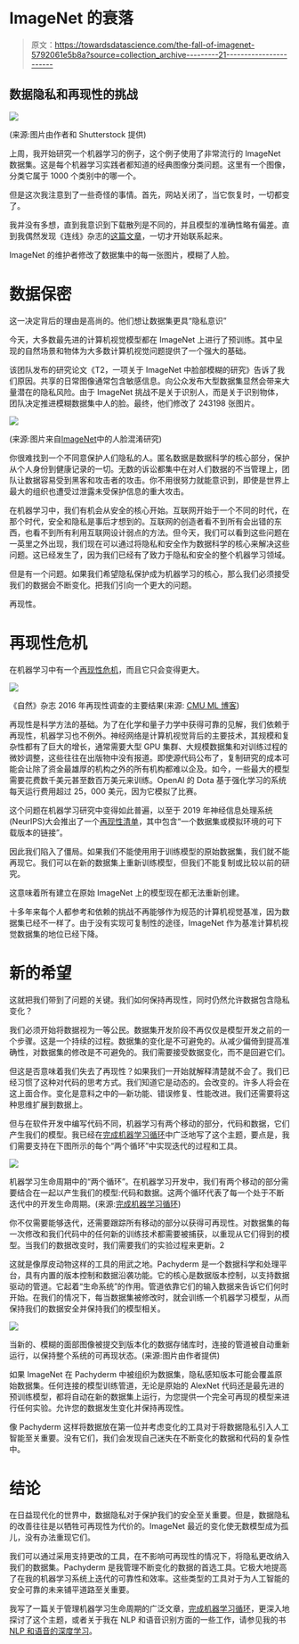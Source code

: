 # ImageNet 的衰落

> 原文：<https://towardsdatascience.com/the-fall-of-imagenet-5792061e5b8a?source=collection_archive---------21----------------------->

## 数据隐私和再现性的挑战

![](img/d0148e6ea1347739ab3d3f1039745a73.png)

(来源:图片由作者和 Shutterstock 提供)

上周，我开始研究一个机器学习的例子，这个例子使用了非常流行的 ImageNet 数据集。这是每个机器学习实践者都知道的经典图像分类问题。这里有一个图像，分类它属于 1000 个类别中的哪一个。

但是这次我注意到了一些奇怪的事情。首先，网站关闭了，当它恢复时，一切都变了。

我并没有多想，直到我意识到下载散列是不同的，并且模型的准确性略有偏差。直到我偶然发现《连线》杂志的[这篇文章](https://www.wired.com/story/researchers-blur-faces-launched-thousand-algorithms/)，一切才开始联系起来。

ImageNet 的维护者修改了数据集中的每一张图片，模糊了人脸。

# 数据保密

这一决定背后的理由是高尚的。他们想让数据集更具“隐私意识”

今天，大多数最先进的计算机视觉模型都在 ImageNet 上进行了预训练。其中呈现的自然场景和物体为大多数计算机视觉问题提供了一个强大的基础。

该团队发布的研究论文《T2，一项关于 ImageNet 中脸部模糊的研究》告诉了我们原因。共享的日常图像通常包含敏感信息。向公众发布大型数据集显然会带来大量潜在的隐私风险。由于 ImageNet 挑战不是关于识别人，而是关于识别物体，团队决定推进模糊数据集中人的脸。最终，他们修改了 243198 张图片。

![](img/12b0b51edac60a4948a8c3721dd7130c.png)

(来源:图片来自[ImageNet](https://arxiv.org/abs/2103.06191)中的人脸混淆研究)

你很难找到一个不同意保护人们隐私的人。匿名数据是数据科学的核心部分，保护从个人身份到健康记录的一切。无数的诉讼都集中在对人们数据的不当管理上，团队让数据容易受到黑客和攻击者的攻击。你不用很努力就能意识到，即使是世界上最大的组织也遭受过泄露未受保护信息的重大攻击。

在机器学习中，我们有机会从安全的核心开始。互联网开始于一个不同的时代，在那个时代，安全和隐私是事后才想到的。互联网的创造者看不到所有会出错的东西，也看不到所有利用互联网设计弱点的方法。但今天，我们可以看到这些问题在一英里之外出现，我们现在可以通过将隐私和安全作为数据科学的核心来解决这些问题。这已经发生了，因为我们已经有了致力于隐私和安全的整个机器学习领域。

但是有一个问题。如果我们希望隐私保护成为机器学习的核心，那么我们必须接受我们的数据会不断变化。把我们引向一个更大的问题。

再现性。

# 再现性危机

在机器学习中有一个[再现性危机](https://www.wired.com/story/artificial-intelligence-confronts-reproducibility-crisis/)，而且它只会变得更大。

![](img/b31b7fd62838172fedaf3dcf89d7c1e6.png)

《自然》杂志 2016 年再现性调查的主要结果(来源: [CMU ML 博客](https://blog.ml.cmu.edu/2020/08/31/5-reproducibility/))

再现性是科学方法的基础。为了在化学和量子力学中获得可靠的见解，我们依赖于再现性，机器学习也不例外。神经网络是计算机视觉背后的主要技术，其规模和复杂性都有了巨大的增长，通常需要大型 GPU 集群、大规模数据集和对训练过程的微妙调整，这些往往在出版物中没有报道。即使源代码公布了，复制研究的成本可能会让除了资金最雄厚的机构之外的所有机构都难以企及。如今，一些最大的模型需要花费数千美元甚至数百万美元来训练。OpenAI 的 Dota 基于强化学习的系统每天运行费用超过 25，000 美元，因为它模拟了比赛。

这个问题在机器学习研究中变得如此普遍，以至于 2019 年神经信息处理系统(NeurIPS)大会推出了一个[再现性清单](https://www.cs.mcgill.ca/~jpineau/ReproducibilityChecklist.pdf)，其中包含“一个数据集或模拟环境的可下载版本的链接”。

因此我们陷入了僵局。如果我们不能使用用于训练模型的原始数据集，我们就不能再现它。我们可以在新的数据集上重新训练模型，但我们不能复制或比较以前的研究。

这意味着所有建立在原始 ImageNet 上的模型现在都无法重新创建。

十多年来每个人都参考和依赖的挑战不再能够作为规范的计算机视觉基准，因为数据集已经不一样了。由于没有实现可复制性的途径，ImageNet 作为基准计算机视觉数据集的地位已经下降。

# 新的希望

这就把我们带到了问题的关键。我们如何保持再现性，同时仍然允许数据包含隐私变化？

我们必须开始将数据视为一等公民。数据集开发阶段不再仅仅是模型开发之前的一个步骤。这是一个持续的过程。数据集的变化是不可避免的。从减少偏倚到提高准确性，对数据集的修改是不可避免的。我们需要接受数据变化，而不是回避它们。

但这是否意味着我们失去了再现性？如果我们一开始就解释清楚就不会了。我们已经习惯了这种对代码的思考方式。我们知道它是动态的。会改变的。许多人将会在这上面合作。变化是意料之中的—新功能、错误修复、性能改进。我们还需要将这种思维扩展到数据上。

但与在软件开发中编写代码不同，机器学习有两个移动的部分，代码和数据，它们产生我们的模型。我已经在[完成机器学习循环](https://jimmymwhitaker.medium.com/completing-the-machine-learning-loop-e03c784eaab4)中广泛地写了这个主题，要点是，我们需要支持在下图所示的每个“两个循环”中实现迭代的过程和工具。

![](img/cde39445caa6d91be6767b396efec928.png)

机器学习生命周期中的“两个循环”。在机器学习开发中，我们有两个移动的部分需要结合在一起以产生我们的模型:代码和数据。这两个循环代表了每一个处于不断迭代中的开发生命周期。(来源:[完成机器学习循环](https://jimmymwhitaker.medium.com/completing-the-machine-learning-loop-e03c784eaab4))

你不仅需要能够迭代，还需要跟踪所有移动的部分以获得可再现性。对数据集的每一次修改和我们代码中的任何新的训练技术都需要被捕获，以重现从它们得到的模型。当我们的数据改变时，我们需要我们的实验过程来更新。2

这就是像厚皮动物这样的工具的用武之地。Pachyderm 是一个数据科学和处理平台，具有内置的版本控制和数据沿袭功能。它的核心是数据版本控制，以支持数据驱动的管道。它起着“生命系统”的作用。管道依靠它们的输入数据来告诉它们何时开始。在我们的情况下，每当数据集被修改时，就会训练一个机器学习模型，从而保持我们的数据安全并保持我们的模型相关。

![](img/5c87e0308faef910e7805b60f65b162d.png)

当新的、模糊的面部图像被提交到版本化的数据存储库时，连接的管道被自动重新运行，以保持整个系统的可再现状态。(来源:图片由作者提供)

如果 ImageNet 在 Pachyderm 中被组织为数据集，隐私感知版本可能会覆盖原始数据集。任何连接的模型训练管道，无论是原始的 AlexNet 代码还是最先进的预训练模型，都将自动在新的数据集上运行，为您提供一个完全可再现的模型来进行任何实验。允许您的数据发生变化并保持再现性。

像 Pachyderm 这样将数据放在第一位并考虑变化的工具对于将数据隐私引入人工智能至关重要。没有它们，我们会发现自己迷失在不断变化的数据和代码的复杂性中。

# 结论

在日益现代化的世界中，数据隐私对于保护我们的安全至关重要。但是，数据隐私的改善往往是以牺牲可再现性为代价的。ImageNet 最近的变化使无数模型成为孤儿，没有办法重现它们。

我们可以通过采用支持更改的工具，在不影响可再现性的情况下，将隐私更改纳入我们的数据集。Pachyderm 是我管理不断变化的数据的首选工具。它极大地提高了在我的机器学习系统上迭代的可靠性和效率。这些类型的工具对于为人工智能的安全可靠的未来铺平道路至关重要。

我写了一篇关于管理机器学习生命周期的广泛文章，[完成机器学习循环](https://jimmymwhitaker.medium.com/completing-the-machine-learning-loop-e03c784eaab4)，更深入地探讨了这个主题，或者关于我在 NLP 和语音识别方面的一些工作，请参见我的书[NLP 和语音的深度学习](https://jimmymwhitaker.medium.com/deep-learning-for-nlp-and-speech-recognition-b8ef2d46822)。